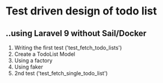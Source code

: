 
# Test driven design of todo list

## ..using Laravel 9 without Sail/Docker

1. Writing the first test ('test_fetch_todo_lists')
2. Create a TodoList Model
3. Using a factory
4. Using faker
5. 2nd test ('test_fetch_single_todo_list')

